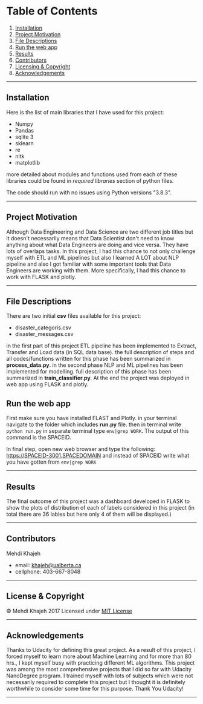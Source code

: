 # Table of Contents

1. [Installation](#installation)
2. [Project Motivation](#motivation)
3. [File Descriptions](#files)
4. [Run the web app](#run)
5. [Results](#results)
6. [Contributors](#Contributors)
7. [Licensing & Copyright](#licensing)
8. [Acknowledgements](#Acknowledgements)
---
## Installation<a name="installation"></a>
Here is the list of main libraries that I have used for this project:
* Numpy
* Pandas
* sqlite 3
* sklearn
* re
* nltk
* matplotlib

more detailed about modules and functions used from each of these libraries could be found in *required libraries* section of python files.

The code should run with no issues using Python versions "3.8.3".

---
## Project Motivation<a name="motivation"></a>
Although Data Engineering and Data Science are two different job titles but it doesn't necessarily means that Data Scientist don't need to know anything about what Data Engineers are doing and vice versa. They have lots of overlaps tasks. In this project, I had this chance to not only challenge myself with ETL and ML pipelines but also I learned A LOT about NLP pipeline and also I got familiar with some important tools that Data Engineers are working with them. More specifically, I had this chance to work with FLASK and plotly.


---
## File Descriptions <a name="files"></a>
There are two initial **csv** files available for this project:
* disaster_categoris.csv
* disaster_messages.csv

in the first part of this project ETL pipeline has been implemented to Extract, Transfer and Load data (in SQL data base). the full description of steps and all codes/functions written for this phase has been summarized in **process_data.py**. in the second phase NLP and ML pipelines has been implemented for modelling. full description of this phase has been summarized in **train_classifier.py**. At the end the project was deployed in web app using FLASK and plotly.

## Run the web app <a name="run"></a>
First make sure you have installed FLAST and Plotly. in your terminal navigate to the folder which includes **run.py** file. then in terminal write `python run.py`
in separate terminal type `env|grep WORK`. The output of this command is the SPACEID.

In final step, open new web browser and type the following:
https://SPACEID-3001.SPACEDOMAIN and instead of SPACEID write what you have gotten from `env|grep WORK`


---
## Results <a name="results"></a>
The final outcome of this project was a dashboard developed in FLASK to show the plots of distribution of each of labels considered in this project (in total there are 36 lables but here only 4 of them will be displayed.)


---
## Contributors <a name="Contributors"></a>
Mehdi Khajeh
* email: <khajeh@ualberta.ca>
* cellphone: 403-667-8048
---
## License & Copyright <a name="licensing"></a>

&copy; Mehdi Khajeh 2017
Licensed under [MIT License](License)

---
## Acknowledgements <a name="Acknowledgements"></a>
Thanks to Udacity for defining this great project. As a result of this project, I forced myself to learn more about Machine Learning and for more than 80 hrs., I kept myself busy with practicing different ML algorithms. This project was among the most comprehensive projects that I did so far with Udacity NanoDegree program. I trained myself with lots of subjects which were not necessarily required to complete this project but I thought it is definitely worthwhile to consider some time for this purpose. Thank You Udacity!


---
